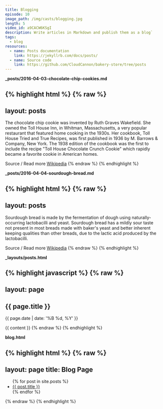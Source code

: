 ```yaml
---
title: Blogging
episode: 10
image_path: /img/casts/blogging.jpg
length: 5
video_id: a9CACW6KSgI
description: Write articles in Markdown and publish them as a blog`
tags:
  - blog
resources:
  - name: Posts documentation
    link: https://jekyllrb.com/docs/posts/
  - name: Source code
    link: https://github.com/CloudCannon/bakery-store/tree/posts
---
```

**_posts/2016-04-03-chocolate-chip-cookies.md**

{% highlight html %}
{% raw %}
---
layout: posts
---
The chocolate chip cookie was invented by Ruth Graves Wakefield. She owned the Toll House Inn, in Whitman, Massachusetts, a very popular restaurant that featured home cooking in the 1930s. Her cookbook, Toll House Tried and True Recipes, was first published in 1936 by M. Barrows &amp; Company, New York. The 1938 edition of the cookbook was the first to include the recipe "Toll House Chocolate Crunch Cookie" which rapidly became a favorite cookie in American homes.

Source / Read more [Wikipedia](https://en.wikipedia.org/wiki/Chocolate_chip_cookie)
{% endraw %}
{% endhighlight %}

**_posts/2016-04-04-sourdough-bread.md**

{% highlight html %}
{% raw %}
---
layout: posts
---
Sourdough bread is made by the fermentation of dough using naturally-occurring lactobacilli and yeast. Sourdough bread has a mildly sour taste not present in most breads made with baker's yeast and better inherent keeping qualities than other breads, due to the lactic acid produced by the lactobacilli.

Source / Read more [Wikipedia](https://en.wikipedia.org/wiki/Sourdough)
{% endraw %}
{% endhighlight %}

**_layouts/posts.html**

{% highlight javascript %}
{% raw %}
---
layout: page
---

<h2 class="spacing">{{ page.title }}</h2>
<p>{{ page.date | date: '%B %d, %Y' }}</p>

{{ content }}
{% endraw %}
{% endhighlight %}

**blog.html**

{% highlight html %}
{% raw %}
---
layout: page
title: Blog Page
---
<ul>
  {% for post in site.posts %}
    <li><a href="{{ post.url }}">{{ post.title }}</a></li>
  {% endfor %}
</ul>
{% endraw %}
{% endhighlight %}
